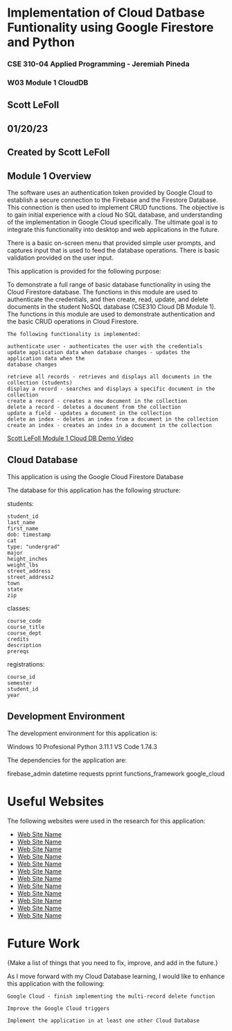 # Implementation of Cloud Datbase Funtionality using Google Firestore and Python

### CSE 310-04 Applied Programming - Jeremiah Pineda
### W03 Module 1 CloudDB
## Scott LeFoll
## 01/20/23
## Created by Scott LeFoll

## Module 1 Overview

The software uses an authentication token provided by Google Cloud to establish a secure connection 
to the Firebase and the Firestore Database. This connection is then used to implement CRUD 
functions. The objective is to gain initial experience with a cloud No SQL database, and 
understanding of the implementation in Google Cloud specifically. The ultimate goal is to integrate
this functionality into desktop and web applications in the future.

There is a basic on-screen menu that provided simple user prompts, and captures input that is 
used to feed the database operations. There is basic validation provided on the user input.

This application is provided for the following purpose:

To demonstrate a full range of basic database functionality in using the Cloud Firestore 
    database. The functions in this module are used to authenticate the credentials, and then 
    create, read, update, and delete documents in the student NoSQL database 
    (CSE310 Cloud DB Module 1). The functions in this module are used to demonstrate
    authentication and the basic CRUD operations in Cloud Firestore.
    
    The following functionality is implemented:
    
    authenticate user - authenticates the user with the credentials
    update application data when database changes - updates the application data when the 
    database changes
    
    retrieve all records - retrieves and displays all documents in the collection (students)
    display a record - searches and displays a specific document in the collection
    create a record - creates a new document in the collection
    delete a record - deletes a document from the collection
    update a field - updates a document in the collection
    delete an index - deletes an index from a document in the collection
    create an index - creates an index in a document in the collection

[Scott LeFoll Module 1 Cloud DB Demo Video](https://youtu.be/9vuWtdHKhhA)

## Cloud Database

This application is using the Google Cloud Firestore Database

The database for this application has the following structure:

students:

    student_id
    last_name
    first_name
    dob: timestamp
    cat
    type: "undergrad"
    major
    height_inches
    weight_lbs
    street_address
    street_address2
    town
    state
    zip

classes:

    course_code
    course_title
    course_dept
    credits
    description
    prereqs

registrations:

    course_id
    semester
    student_id
    year



## Development Environment

The development environment for this application is:

Windows 10 Profesional
Python 3.11.1
VS Code 1.74.3

The dependencies for the application are:

firebase_admin
datetime
requests
pprint
functions_framework
google_cloud


# Useful Websites

The following websites were used in the research for this application:

- [Web Site Name](https://javascript.plainenglish.io/firebase-cloud-functions-tutorial-creating-a-rest-api-8cbc51479f80)
- [Web Site Name](https://javascript.plainenglish.io/firebase-cloud-functions-tutorial-firestore-trigger-functions-90bb3c3f9ea8)
- [Web Site Name](https://itnext.io/cloud-functions-firestore-triggers-d6fa30169ec8)
- [Web Site Name](https://stackoverflow.com/questions/57570202/universal-firestore-trigger-for-all-documents)
- [Web Site Name](https://cloud.google.com/functions/docs/tutorials/storage#functions-clone-sample-repository-python)
- [Web Site Name](https://medium.com/google-cloud/setup-and-invoke-cloud-functions-using-python-e801a8633096)
- [Web Site Name](https://pypi.org/project/python-firebase/)
- [Web Site Name](https://cloud.google.com/docs/authentication/application-default-credentials)
- [Web Site Name](https://cloud.google.com/sdk/docs/)
- [Web Site Name](https://saveyourtime.medium.com/firebase-cloud-firestore-add-set-update-delete-get-data-6da566513b1b)
- [Web Site Name](https://clemfournier.medium.com/make-crud-operations-on-firebase-firestore-in-python-d51ab6aa98af)
- [Web Site Name](https://towardsdatascience.com/essentials-for-working-with-firestore-in-python-372f859851f7)

# Future Work

{Make a list of things that you need to fix, improve, and add in the future.}

As I move forward with my Cloud Database learning, I would like to enhance this application with the following:
    
    Google Cloud - finish implementing the multi-record delete function
    
    Improve the Google Cloud triggers
    
    Implement the application in at least one other Cloud Database

